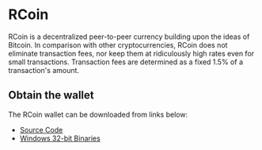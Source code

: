 # RCoin

RCoin is a decentralized peer-to-peer currency building upon the ideas of Bitcoin. In comparison with other cryptocurrencies,
RCoin does not eliminate transaction fees, nor keep them at ridiculously high rates even for small transactions. Transaction
fees are determined as a fixed 1.5% of a transaction's amount.

## Obtain the wallet

The RCoin wallet can be downloaded from links below:

* [Source Code](http://github.com/tinyrcoin/rcoin)
* [Windows 32-bit Binaries](/tkwallet_win.zip)
